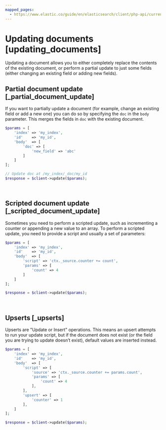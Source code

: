 ```yaml
---
mapped_pages:
  - https://www.elastic.co/guide/en/elasticsearch/client/php-api/current/updating_documents.html
---
```


# Updating documents [updating_documents]

Updating a document allows you to either completely replace the contents of the existing document, or perform a partial update to just some fields (either changing an existing field or adding new fields).


## Partial document update [_partial_document_update]

If you want to partially update a document (for example, change an existing field or add a new one) you can do so by specifying the `doc` in the `body` parameter. This merges the fields in `doc` with the existing document.

```php
$params = [
    'index' => 'my_index',
    'id'    => 'my_id',
    'body'  => [
        'doc' => [
            'new_field' => 'abc'
        ]
    ]
];

// Update doc at /my_index/_doc/my_id
$response = $client->update($params);
```

​<br>


## Scripted document update [_scripted_document_update]

Sometimes you need to perform a scripted update, such as incrementing a counter or appending a new value to an array. To perform a scripted update, you need to provide a script and usually a set of parameters:

```php
$params = [
    'index' => 'my_index',
    'id'    => 'my_id',
    'body'  => [
        'script' => 'ctx._source.counter += count',
        'params' => [
            'count' => 4
        ]
    ]
];

$response = $client->update($params);
```

​<br>


## Upserts [_upserts]

Upserts are "Update or Insert" operations. This means an upsert attempts to run your update script, but if the document does not exist (or the field you are trying to update doesn’t exist), default values are inserted instead.

```php
$params = [
    'index' => 'my_index',
    'id'    => 'my_id',
    'body'  => [
        'script' => [
            'source' => 'ctx._source.counter += params.count',
            'params' => [
                'count' => 4
            ],
        ],
        'upsert' => [
            'counter' => 1
        ],
    ]
];

$response = $client->update($params);
```

​<br>

